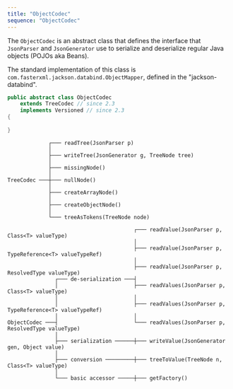 ```yaml
---
title: "ObjectCodec"
sequence: "ObjectCodec"
---
```


The `ObjectCodec` is an abstract class
that defines the interface that `JsonParser` and `JsonGenerator` use
to serialize and deserialize regular Java objects (POJOs aka Beans).

The standard implementation of this class is `com.fasterxml.jackson.databind.ObjectMapper`,
defined in the "jackson-databind".

```java
public abstract class ObjectCodec
    extends TreeCodec // since 2.3
    implements Versioned // since 2.3
{
    
}
```

```text
             ┌─── readTree(JsonParser p)
             │
             ├─── writeTree(JsonGenerator g, TreeNode tree)
             │
             ├─── missingNode()
             │
TreeCodec ───┼─── nullNode()
             │
             ├─── createArrayNode()
             │
             ├─── createObjectNode()
             │
             └─── treeAsTokens(TreeNode node)
```

```text
                                        ┌─── readValue(JsonParser p, Class<T> valueType)
                                        │
                                        ├─── readValue(JsonParser p, TypeReference<T> valueTypeRef)
                                        │
                                        ├─── readValue(JsonParser p, ResolvedType valueType)
               ┌─── de-serialization ───┤
               │                        ├─── readValues(JsonParser p, Class<T> valueType)
               │                        │
               │                        ├─── readValues(JsonParser p, TypeReference<T> valueTypeRef)
               │                        │
ObjectCodec ───┤                        └─── readValues(JsonParser p, ResolvedType valueType)
               │
               ├─── serialization ──────┼─── writeValue(JsonGenerator gen, Object value)
               │
               ├─── conversion ─────────┼─── treeToValue(TreeNode n, Class<T> valueType)
               │
               └─── basic accessor ─────┼─── getFactory()
```